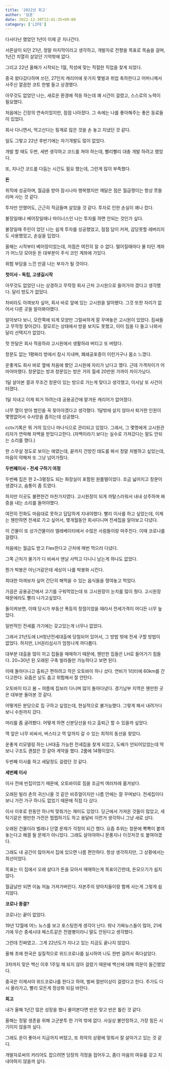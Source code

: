 ```yaml
---
title: '2022년 회고'
author: '임훈'
date: 2022-12-30T13:41:35+09:00
category: ['LIFE']
---
```


다사다난 했었던 1년이 이제 곧 지나간다.

서른살이 되던 21년, 정말 마지막이라고 생각하고, 개발자로 전향을 목표로 목숨을 걸며, 1년간 치열히 살았던 기억밖에 없다.

그리고 22년 올해가 시작되는 1월, 적성에 맞는 적절한 직업을 찾게 되었다.

중국 왔다갔다하며 쓰던, 27인치 캐리어에 옷가지 몇벌과 취업 축하한다고 어머니께서 사주신 깔끔한 코트 한벌 들고 상경했다.

아무것도 없었던 나는, 새로운 환경에 적응 하는데 꽤 시간이 걸렸고, 스스로의 노력이 필요했다.

처음에는 긴장의 연속이었지만, 점점 나아졌다. 그 속에는 나를 좋아해주는 좋은 동료들이 있었다.

회사 다니면서, 먹고산다는 핑계로 많은 것을 손 놓고 지냈던 것 같다.

일도 그렇고 22년 후반기에는 자기개발도 많이 없었다.

개발 할 때도 두번, 세번 생각하고 코드를 쳐야 하는데, 빨리빨리 대충 개발 하려고 했었다.

또, 지나간 코드를 다듬는 시간도 필요 했는데, 그런게 많이 부족했다.

**돈**

취직에 성공하며, 월급을 받아 잠시나마 행복했지만 깨달은 점은 월급쟁이는 항상 쪼들리며 사는 것 같다.

투자만 안했어도, 근근히 적금들며 살았을 것 같다. 투자로 인한 손실이 꽤나 컸다.

불장일때나 베어장일때나 마이너스인 나는 투자를 하면 안되는 것인가 싶다.

불장일때 주린이 었던 나는 쉽게 투자를 성공했었고, 점점 담이 커져, 감당못할 레버리지도 사용했었고, 손실을 입었다.

올해는 시작부터 베어장이었는데, 저점은 여전히 알 수 없다. 떨어질때마다 물 타던 계좌가 어느덧 모아둔 돈 대부분이 주식 코인 계좌에 가있다.

위험 부담을 느낀 만큼 나는 부자가 될 것이다.

**첫이사 - 독립, 고생길시작**

아무것도 없었던 나는 상경하고 무작정 회사 근처 고시원으로 들어가야 겠다고 생각했다. 달리 방도가 없었다.

차비라도 아껴보자 싶어, 회사 바로 앞에 있는 고시원을 알아봤다. 그것 또한 자리가 없어서 다른 곳을 알아봐야했다.

알아보다 보니, 모란쪽에 되게 모양만 그럴싸하게 잘 꾸며놓은 고시원이 있었다. 짐싸들고 무작정 찾아갔다. 잘모르는 상태에서 방을 보지도 못했고, 이미 짐을 다 들고 나와서 달리 선택지가 없었다.

첫 한달은 회사 적응하랴 고시원에서 생활하랴 버티고 또 버텼다.

창문도 없는 1평짜리 방에서 잠시 지내며, 폐쇄공포증이 이런거구나 몸소 느꼈다.

운좋게도 회사 바로 옆에 처음에 봤던 고시원에 자리가 났다고 했다. 근데 가격차이가 어마어마했다. 창문없는 방과 창문있는 방은 거의 월세 20만원 가까이 차이가났다.

1달 살아본 결과 무조건 창문이 있는 방으로 가는게 맞다고 생각했고, 이사날 또 사건이 터졌다.

1달 지내고 이제 퇴거 하려는데 공용공간에 맡겨둔 캐리어가 없어졌다.

너무 열이 받아 범인을 꼭 찾아야겠다고 생각했다. 1달밖에 살지 않아서 퇴거한 인원이 몇명없어서 수사망을 좁히는데 성공했다.

cctv기록은 뭐 거의 있으나 마나식으로 관리되고 있었다. 그래서, 그 몇명에게 고시원관리자가 연락해 자백을 받았다고한다. (자백이라기 보다는 실수로 가져갔다는 말도 안되는 소리를 했다.)

한 스무살 정도로 보이는 애였는데, 끝까지 건방진 태도를 봐서 정말 처벌하고 싶었는데, 마음이 약해져 또 그냥 넘어가줬다.

**두번째이사 - 전세 구하기 여정**

두번째 집은 한 2~3평정도 되는 화장실이 포함된 원룸텔이었다. 조금 넓어지고 창문이 생겼다고, 숨통이 좀 트였다.

하지만 이곳도 불편한건 마찬가지였다. 고시원장이 되게 까탈스러워서 내내 상주하며 짜증을 내는 소리를 들어야했다.

여전히 전화도 마음대로 못하고 답답하게 지내야했다. 빨리 이사를 하고 싶었는데, 이제는 웬만하면 전세로 가고 싶어서, 몇개월동안 회사다니며 전세집을 알아보고 다녔다.

이 건물이 또 상가건물이라 엘레베이터에서 수많은 사람들이랑 마주친다. 이때 코로나를 걸렸다.

처음에는 월급도 받고 Flex한다고 근처에 매번 먹으러 다녔다.

그쪽 근처가 물가가 다 비싸서 맨날 사먹고 다니니 남는게 하나도 없었다.

뭔가 박봉은 아닌거같은데 세상이 나를 박봉화 시킨다.

최대한 아껴보자 싶어 간단히 해먹을 수 있는 음식들을 쟁여놓고 먹었다.

가끔은 공용공간에서 고기를 구워먹었는데 또 고시원장이 눈치를 많이 줬다. 고시원장 때문에라도 빨리 나가고싶었다.

돌이켜보면, 이때 당시가 부동산 폭등의 정점이었을 때라서 전세가격이 어디든 너무 높았다.

일반적인 전세를 가기에는 갖고있는게 너무나 없었다.

그래서 21년도에 LH청년전세대출에 당첨되어 있어서, 그 방법 밖에 전세 구할 방법이 없었다. 하지만, LH권리심사가 엄청나게 까다롭다.

대부분 대출을 많이 끼고 집들을 매매하기 때문에, 웬만한 집들은 LH로 들어가기 힘들다. 20~30년 된 오래된 구축 빌라들만 가능하다고 보면 된다.

이때 돌아다니고 출퇴근 편하려고 작은 오토바이 하나 샀다. 연비가 1리터에 60km를 간다고한다. 요즘은 날도 춥고 위험해서 잘 안탄다.

오토바이 타고 봄 ~ 여름에 집보러 다니며 많이 돌아다녔다. 경기남부 지역은 웬만한 곳은 대부분 돌아본 것 같다.

어떻게든 분당으로 집 구하고 싶었는데, 현실적으로 불가능했다. 그렇게 해서 내려가다 보니 수원까지 갔다.

머리를 좀 굴려봤다. 어떻게 하면 신분당선을 타고 출퇴근 할 수 있을까 싶었다.

역 앞은 너무 비싸서, 버스타고 역 앞까지 갈 수 있는 최적의 동선을 찾았다.

운좋게 리모델링 하는 LH대출 가능한 전세집을 찾게 되었고, 도배가 안되어있었는데 딱보니 구조도 괜찮은 것 같아 계약을 했다. 2룸에 14평이었다.

두번째 이사를 하고 세달정도 걸렸던 것 같다.

**세번째 이사**

이사 전에 빈집이었기 때문에, 오토바이로 짐을 조금씩 여러차례 옮겨놨다.

오래된 빌라 촌의 귀신나올 것 같은 비쥬얼이지만 나름 안에는 잘 꾸며놨다. 전세집이다보니 가전 가구 하나도 없었기 때문에 직접 다 샀다.

이사 이후로 한동안 하나씩 맞춰가는 재미도 있었다. 당근에서 가져온 것들이 많았고, 세탁기같은 웬만한 가전은 찝찝하기도 하고 용달비 이런거 생각하니 그냥 새로 샀다.

오래된 건물이라 벌레나 단열 문제가 걱정이 되긴 했다. 요즘 추위는 창문에 뽁뽁이 붙여놓는다고 해결 될 문제가 아니었다. 그래도 살아야하니 문풍지나 이것저것 또 붙여야겠다.

그래도 내 공간이 많아져서 집에 있으면 나름 편안하다. 항상 생각하지만, 그 상황에서는 최선이었다.

목표는 이 집에서 오래 살다가 돈을 모아서 매매하는게 목표이긴한데, 돈모으기가 쉽지않다.

월급날만 되면 이놈 저놈 가져가버린다. 자본주의 양아치들이랑 함께 사는게 그렇게 쉽지않다.

**코로나 종결?**

코로나는 끝이 없었다.

19년 12월에 어느 뉴스를 보고 포스팅한게 생각이 난다. 워낙 가짜뉴스들이 많아, 21세기에 무슨 중세시대 페스트같은 전염병이라니 말도 안된다고 생각했다.

그런데 진짜였고.. 그게 22년도가 지나고 있는 지금도 끝나지 않았다.

올해 초에 한국은 실질적으로 위드코로나를 실시하여 나도 한번 걸려서 죽다살았다.

3차까지 맞은 백신 이후 1주일 채 되지 않아 걸렸기 때문에 백신에 대해 의문이 들긴했었다.

중국은 이제서야 위드코로나를 한다고 하여, 벌써 절반이상이 걸렸다고 한다. 주가도 다시 올라가고, 빨리 모든게 정상화 되길 바란다.

**회고**

내가 올해 1년간 많은 성장을 했나 물어본다면 반은 맞고 반은 틀린 것 같다.

올해는 정말 생존을 위해 고군분투 한 기억 밖에 없다. 사실상 불안정하고, 가장 힘든 시기이지 않을까 싶다.

그래도 운이 좋아서 지금까지 버텼고, 또 최악의 상황에 맞춰서 잘 살아가고 있는 것 같다.

개발자로써의 커리어도 잡으려면 당장의 걱정을 접어두고, 좀더 마음의 여유를 갖고 지내야하지 않을까 싶다.
